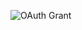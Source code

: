 ![OAuth Grant](https://postfiles.pstatic.net/MjAyMDEyMjNfMTEw/MDAxNjA4NzAyMjIyMjMz.cfPTbiYCv9yv3_4qr32FiPCno1lvit8c5e_cQJ1bnPgg.cYlP9nFG5rB3at9G-N3bXi9Qy9TOS_KpGDNVF0QmNtkg.PNG.mds_datasecurity/image.png?type=w966)
